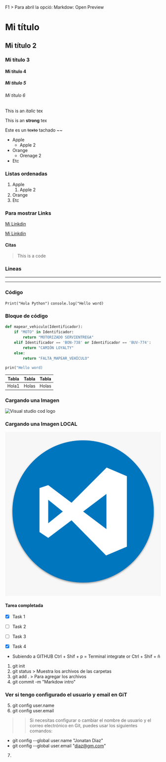 F1 > Para abril la opció: Markdow: Open Preview

<!-- Headings -->
# Mi título
## Mi título 2
### Mi título 3
#### Mi título 4
##### Mi título 5
###### Mi título 6

<!--italic -->
This is an *italic* tex

<!--strong -->
This is an **strong** tex

<!--strikethrough -->
Este es un ~~texto~~ tachado ~~

<!--UL -->
* Apple
    * Apple 2
* Orange
    * Orenage 2
* Etc

<!--OL --> 

### Listas ordenadas
1. Apple
    1. Apple 2
2. Orange
3. Etc

### Para mostrar Links
[Mi Linkdin](https://www.linkedin.com/in/jonatan-obeth-diaz-chingo-26b4107a/)

[Mi Linkdin](https://www.linkedin.com/in/jonatan-obeth-diaz-chingo-26b4107a/ " Mi Linkedin")

#### Citas
> This is a code

### Lineas
---
___

### Código

`Print("Hola Python")`
`console.log("Hello word)`

### Bloque de código

```python
def mapear_vehiculo(Identificador):
    if "MOTO" in Identificador:
        return "MOTORIZADO SERVIENTREGA"
    elif Identificador == 'BON-738' or Identificador == 'BUV-774':
        return "CAMIÓN LOYALTY"
    else:
        return "FALTA_MAPEAR_VEHÍCULO"

```
```python
prin("Hello word)

```


|Tabla  | Tabla | Tabla|
|-------|-------|------|
|Hola1  |Holas  |Holas |

### Cargando una Imagen

![Visual studio cod logo](https://th.bing.com/th/id/OIP.HarmQXynPVc2CT98DApcjAAAAA?w=300&h=162&rs=1&pid=ImgDetMain)


### Cargando una Imagen LOCAL
![Visual studio cod logo](LogoVSC.png " Logo de Visual Studio Code")


<!-- GITHUB MARKDOW-->
#### Tarea completada
* [x] Task 1
* [ ] Task 2
* [ ] Task 3
* [x] Task 4



* Subiendo a GITHUB
Ctrl + Shif + p = Terminal integrate or Ctrl + Shif + ñ

1. git init
2. git status   > Muestra los archivos de las carpetas
3. git add .    > Para agregar los archivos
4. git commit -m "Markdow intro"

### Ver si tengo configurado el usuario y email en GiT
5. git config user.name
6. git config user.email

>> Si necesitas configurar o cambiar el nombre de usuario y el correo electrónico en Git, puedes usar los siguientes comandos:

* git config --global user.name "Jonatan Diaz"
* git config --global user.email "diaz@gm.com"

7. 


